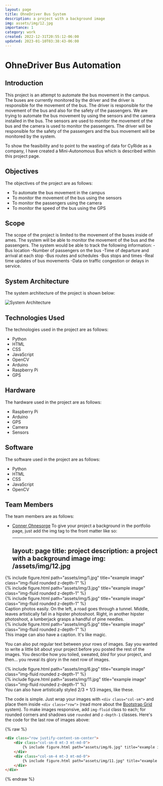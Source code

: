 ```yaml
---
layout: page
title: OhneDriver Bus System
description: a project with a background image
img: assets/img/12.jpg
importance: 1
category: work
created: 2022-12-31T20:55:12-06:00
updated: 2023-01-10T03:38:43-06:00
---
```

# OhneDriver Bus Automation

## Introduction

This project is an attempt to automate the bus movement in the campus. The buses are currently monitored by the driver and the driver is responsible for the movement of the bus. The driver is responsible for the movement of the bus and also for the safety of the passengers. We are trying to automate the bus movement by using the sensors and the camera installed in the bus. The sensors are used to monitor the movement of the bus and the camera is used to monitor the passengers. The driver will be responsible for the safety of the passengers and the bus movement will be monitored by the system.

To show the feasibility and to point to the wasting of data for CyRide as a company, I have created a Mini-Autonomous Bus which is described within this project page. 

## Objectives

The objectives of the project are as follows:

* To automate the bus movement in the campus
* To monitor the movement of the bus using the sensors
* To monitor the passengers using the camera
* To monitor the speed of the bus using the GPS

## Scope

The scope of the project is limited to the movement of the buses inside of ames. The system will be able to monitor the movement of the bus and the passengers.  The system would be able to track the following information: 
-Bus location 
-Number of passengers on the bus 
-Time of departure and arrival at each stop 
-Bus routes and schedules 
-Bus stops and times 
-Real time updates of bus movements 
-Data on traffic congestion or delays in service.

## System Architecture

The system architecture of the project is shown below:

![System Architecture](/assets/img/system_architecture.png)

## Technologies Used

The technologies used in the project are as follows:

* Python
* HTML
* CSS
* JavaScript
* OpenCV
* Arduino
* Raspberry Pi
* GPS

## Hardware

The hardware used in the project are as follows:

* Raspberry Pi
* Arduino
* GPS
* Camera
* Sensors

## Software

The software used in the project are as follows:

* Python
* HTML
* CSS
* JavaScript
* OpenCV

## Team Members

The team members are as follows:

- [Conner Ohnesorge](https://github.com/conneroisu)
To give your project a background in the portfolio page, just add the img tag to the front matter like so:

    ---
    layout: page
    title: project
    description: a project with a background image
    img: /assets/img/12.jpg
    ---

<div class="row">
    <div class="col-sm mt-3 mt-md-0">
        {% include figure.html path="assets/img/1.jpg" title="example image" class="img-fluid rounded z-depth-1" %}
    </div>
    <div class="col-sm mt-3 mt-md-0">
        {% include figure.html path="assets/img/3.jpg" title="example image" class="img-fluid rounded z-depth-1" %}
    </div>
    <div class="col-sm mt-3 mt-md-0">
        {% include figure.html path="assets/img/5.jpg" title="example image" class="img-fluid rounded z-depth-1" %}
    </div>
</div>
<div class="caption">
    Caption photos easily. On the left, a road goes through a tunnel. Middle, leaves artistically fall in a hipster photoshoot. Right, in another hipster photoshoot, a lumberjack grasps a handful of pine needles.
</div>
<div class="row">
    <div class="col-sm mt-3 mt-md-0">
        {% include figure.html path="assets/img/5.jpg" title="example image" class="img-fluid rounded z-depth-1" %}
    </div>
</div>
<div class="caption">
    This image can also have a caption. It's like magic.
</div>

You can also put regular text between your rows of images.
Say you wanted to write a little bit about your project before you posted the rest of the images.
You describe how you toiled, sweated, *bled* for your project, and then... you reveal its glory in the next row of images.


<div class="row justify-content-sm-center">
    <div class="col-sm-8 mt-3 mt-md-0">
        {% include figure.html path="assets/img/6.jpg" title="example image" class="img-fluid rounded z-depth-1" %}
    </div>
    <div class="col-sm-4 mt-3 mt-md-0">
        {% include figure.html path="assets/img/11.jpg" title="example image" class="img-fluid rounded z-depth-1" %}
    </div>
</div>
<div class="caption">
    You can also have artistically styled 2/3 + 1/3 images, like these.
</div>


The code is simple.
Just wrap your images with `<div class="col-sm">` and place them inside `<div class="row">` (read more about the <a href="https://getbootstrap.com/docs/4.4/layout/grid/">Bootstrap Grid</a> system).
To make images responsive, add `img-fluid` class to each; for rounded corners and shadows use `rounded` and `z-depth-1` classes.
Here's the code for the last row of images above:

{% raw %}
```html
<div class="row justify-content-sm-center">
    <div class="col-sm-8 mt-3 mt-md-0">
        {% include figure.html path="assets/img/6.jpg" title="example image" class="img-fluid rounded z-depth-1" %}
    </div>
    <div class="col-sm-4 mt-3 mt-md-0">
        {% include figure.html path="assets/img/11.jpg" title="example image" class="img-fluid rounded z-depth-1" %}
    </div>
</div>
```
{% endraw %}
